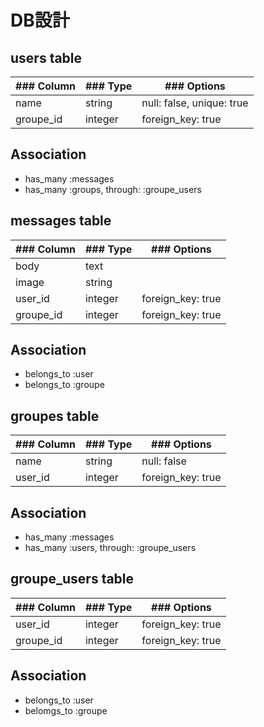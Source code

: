 # DB設計

## users table
| ### Column | ### Type | ### Options               |
|:-----------|----------|---------------------------|
| name       | string   | null: false, unique: true |
| groupe_id  | integer  | foreign_key: true         |

## Association
* has_many :messages
* has_many :groups, through: :groupe_users

## messages table
| ### Column | ### Type | ### Options               |
|:-----------|----------|---------------------------|
| body       | text     |                           |
| image      | string   |                           |
| user_id    | integer  | foreign_key: true         |
| groupe_id  | integer  | foreign_key: true         |
## Association
* belongs_to :user
* belongs_to :groupe

## groupes table
| ### Column | ### Type | ### Options               |
|:-----------|----------|---------------------------|
| name       | string   | null: false               |
| user_id    | integer  | foreign_key: true         |

## Association
* has_many :messages
* has_many :users, through: :groupe_users

## groupe_users table
| ### Column | ### Type | ### Options               |
|:-----------|----------|---------------------------|
| user_id    | integer  | foreign_key: true         |
|groupe_id   | integer  | foreign_key: true         |

## Association
* belongs_to :user
* belomgs_to :groupe